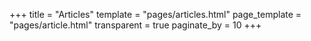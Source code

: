 +++
title = "Articles"
template = "pages/articles.html"
page_template = "pages/article.html"
transparent = true
paginate_by = 10
+++